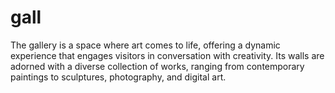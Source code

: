# gall
The gallery is a space where art comes to life, offering a dynamic experience that engages visitors in conversation with creativity. Its walls are adorned with a diverse collection of works, ranging from contemporary paintings to sculptures, photography, and digital art.
